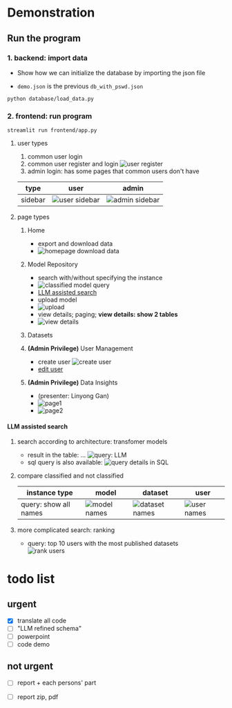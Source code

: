 # Demonstration

## Run the program

### 1. backend: import data

- Show how we can initialize the database by importing the json file

- `demo.json` is the previous `db_with_pswd.json`

```shell
python database/load_data.py
```

### 2. frontend: run program

```shell
streamlit run frontend/app.py
```

1. user types
   1. common user login
   2. common user register and login
      ![user register](material/regis.png)
   3. admin login: has some pages that common users don't have

   | type    | user                                    | admin                                     |
   |---------|-----------------------------------------|-------------------------------------------|
   | sidebar | ![user sidebar](material/side_user.png) | ![admin sidebar](material/side_admin.png) | 

2. page types
    1. Home
       - export and download data
       - ![homepage download data](material/home_dl.png) 
    2. Model Repository
       - search with/without specifying the instance
       - ![classified model query](material/llm_cls.png)
       - [LLM assisted search](#llm-assisted-search)
       - upload model
       - ![upload](material/model_upload.png)
       - view details; paging; **view details: show 2 tables**
       - ![view details](material/model_detail.png)

   3. Datasets
   4. **(Admin Privilege)** User Management

      - create user ![create user](material/mng_create.png)
      - [edit user](material/page_userMng.pdf)

   5. **(Admin Privilege)** Data Insights

      - (presenter: Linyong Gan)
      - ![page1](material/anlys_p1.png)
      - ![page2](material/anlys_p2.png)

#### LLM assisted search

1. search according to architecture: transfomer models

    - result in the table: ...
        ![query: LLM](material/llm_tf.png)
    - sql query is also available:
        ![query details in SQL](material/llm_sql.png)

2. compare classified and not classified

    |instance type|model|dataset|user|
    |----------|------|-------|-----|
    |query: show all names|![model names](material/llm_cls.png)|![dataset names](material/llm_cls_ds.png)|![user names](material/llm_cls_user.png)

3. more complicated search: ranking

    - query: top 10 users with the most published datasets    
    ![rank users](material/llm_rank.png)

# todo list

## urgent

- [x] translate all code
- [ ] "LLM refined schema"
- [ ] powerpoint
- [ ] code demo

## not urgent

- [ ] report + each persons' part
- [ ] report zip, pdf

